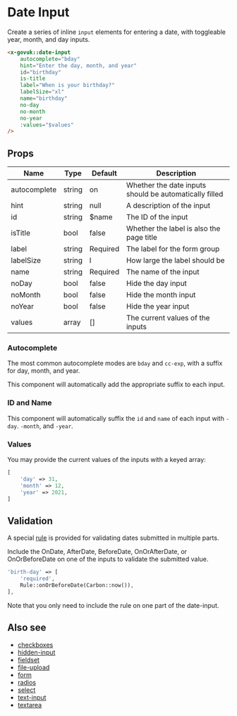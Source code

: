 # Date Input

Create a series of inline `input` elements for entering a date, with toggleable year, month, and day inputs.

```html
<x-govuk::date-input
    autocomplete="bday"
    hint="Enter the day, month, and year"
    id="birthday"
    is-title
    label="When is your birthday?"
    labelSize="xl"
    name="birthday"
    no-day
    no-month
    no-year
    :values="$values"
/>
```

## Props

| Name         | Type   | Default  | Description |
| ------------ | ------ | -------- | ----------- |
| autocomplete | string | on       | Whether the date inputs should be automatically filled |
| hint         | string | null     | A description of the input |
| id           | string | $name    | The ID of the input |
| isTitle      | bool   | false    | Whether the label is also the page title |
| label        | string | Required | The label for the form group |
| labelSize    | string | l        | How large the label should be |
| name         | string | Required | The name of the input |
| noDay        | bool   | false    | Hide the day input |
| noMonth      | bool   | false    | Hide the month input |
| noYear       | bool   | false    | Hide the year input |
| values       | array  | []       | The current values of the inputs |

### Autocomplete

The most common autocomplete modes are `bday` and `cc-exp`, with a suffix for day, month, and year.

This component will automatically add the appropriate suffix to each input.

### ID and Name

This component will automatically suffix the `id` and `name` of each input with `-day`. `-month`, and `-year`.

### Values

You may provide the current values of the inputs with a keyed array:

```php
[
    'day' => 31,
    'month' => 12,
    'year' => 2021,
]
```

## Validation

A special [rule](../rules.md) is provided for validating dates submitted in multiple parts.

Include the OnDate, AfterDate, BeforeDate, OnOrAfterDate, or OnOrBeforeDate on one of the inputs to validate the submitted value.

```php
'birth-day' => [
    'required',
    Rule::onOrBeforeDate(Carbon::now()),
],
```

Note that you only need to include the rule on one part of the date-input.

## Also see

* [checkboxes](checkboxes.md)
* [hidden-input](hidden-input.md)
* [fieldset](fieldset.md)
* [file-upload](file-upload.md)
* [form](form.md)
* [radios](radios.md)
* [select](select.md)
* [text-input](text-input.md)
* [textarea](textarea.md)
